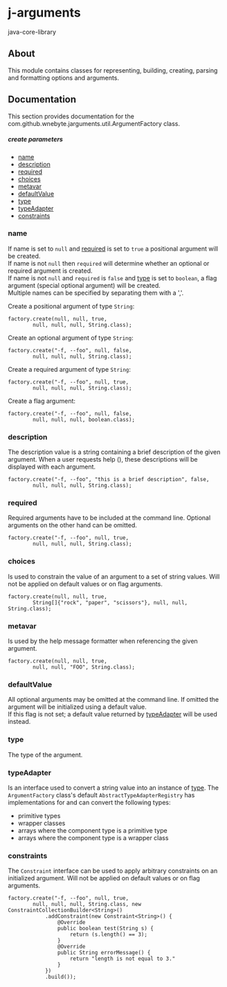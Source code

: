 # j-arguments

java-core-library
            
## About

This module contains classes for representing, building, creating, parsing and formatting 
options and arguments.<br>
            
## Documentation

This section provides documentation for 
the com.github.wnebyte.jarguments.util.ArgumentFactory class.
<h5>create parameters</h5>

- [name](#name)
- [description](#description)
- [required](#required)
- [choices](#choices)
- [metavar](#metavar)
- [defaultValue](#defaultvalue)
- [type](#type)
- [typeAdapter](#typeadapter)
- [constraints](#constraints)

### name

If name is set to <code>null</code> and [required](#required) is set to <code>true</code> a positional argument will be created.<br>
If name is not <code>null</code> then <code>required</code> will determine whether an optional or 
required argument is created.<br>
If name is not <code>null</code> and <code>required</code> is <code>false</code> and [type](#type) is set to 
<code>boolean</code>, a flag argument (special optional argument) will be created.<br>
Multiple names can be specified by separating them with a ','.<br>
            
Create a positional argument of type <code>String</code>: 

    factory.create(null, null, true,
            null, null, null, String.class);
            
Create an optional argument of type <code>String</code>: 

    factory.create("-f, --foo", null, false,
            null, null, null, String.class);
            
Create a required argument of type <code>String</code>: 

    factory.create("-f, --foo", null, true,
            null, null, null, String.class);

Create a flag argument:

    factory.create("-f, --foo", null, false,
            null, null, null, boolean.class);

### description

The description value is a string containing a brief description of the given argument. When 
a user requests help (), these descriptions will be displayed with each argument.

    factory.create("-f, --foo", "this is a brief description", false,
            null, null, null, String.class);

### required

Required arguments have to be included at the command line. Optional arguments on the other hand 
can be omitted.

    factory.create("-f, --foo", null, true,
            null, null, null, String.class);

### choices

Is used to constrain the value of an argument to a set of string values. Will not be applied on 
default values or on flag arguments.

    factory.create(null, null, true,
            String[]{"rock", "paper", "scissors"}, null, null, String.class);

### metavar

Is used by the help message formatter when referencing the given argument.

    factory.create(null, null, true,
            null, null, "FOO", String.class);

### defaultValue

All optional arguments may be omitted at the command line. 
If omitted the argument will be initialized using a default value.<br>
If this flag is not set; 
a default value returned by [typeAdapter](#typeadapter) will be used instead.

### type

The type of the argument.

### typeAdapter

Is an interface used to convert a string value into an instance of [type](#type).
The <code>ArgumentFactory</code> class's default <code>AbstractTypeAdapterRegistry</code> has 
implementations for and can convert the following types: <br>

<ul>
    <li>primitive types</li>
    <li>wrapper classes</li>
    <li>arrays where the component type is a primitive type</li>
    <li>arrays where the component type is a wrapper class</li>
</ul>

### constraints

The <code>Constraint</code> interface can be used to apply arbitrary constraints on an initialized argument. 
Will not be applied on default values 
or on flag arguments.

    factory.create("-f, --foo", null, true,
            null, null, null, String.class, new ConstraintCollectionBuilder<String>()
                .addConstraint(new Constraint<String>() {
                    @Override
                    public boolean test(String s) {
                        return (s.length() == 3);
                    }
                    @Override
                    public String errorMessage() {
                        return "length is not equal to 3."
                    }
                })
                .build());
                
